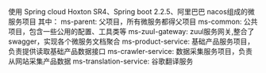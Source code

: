 使用 Spring cloud Hoxton SR4、Spring boot 2.2.5、阿里巴巴 nacos组成的微服务项目
其中：
  ms-parent: 父项目，所有微服务都得父项目
  ms-common: 公共项目，包含一些公用的配置、工具类等
  ms-zuul-gateway: zuul服务网关,整合了swagger，实现各个微服务文档聚合
  ms-product-service: 基础产品服务项目，负责提供读取基础产品数据接口
  ms-crawler-service: 数据采集服务项目，负责从网站采集产品数据
  ms-translation-service: 谷歌翻译服务
